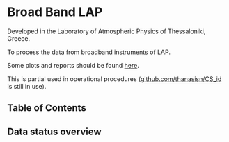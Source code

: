 
# Broad Band LAP

Developed in the Laboratory of Atmospheric Physics of Thessaloniki, Greece.

To process the data from broadband instruments of LAP.

Some plots and reports should be found [here](https://thanasisn.github.io/).

This is partial used in operational procedures ([github.com/thanasisn/CS_id](https://github.com/thanasisn/CS_id) is still in use).


## Table of Contents

<!--ts-->

<!--te-->


## Data status overview


